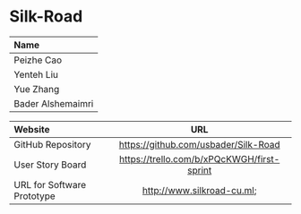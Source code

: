 # Silk-Road


|Name|
|:---|
|Peizhe Cao|
|Yenteh Liu|
|Yue Zhang|
|Bader Alshemaimri|


|Website|URL|
|:---|:---:|
|GitHub Repository|https://github.com/usbader/Silk-Road|
|User Story Board|https://trello.com/b/xPQcKWGH/first-sprint|
|URL for Software Prototype|http://www.silkroad-cu.ml;|
